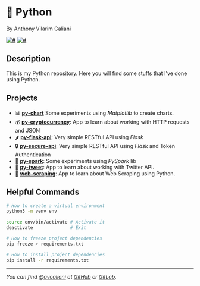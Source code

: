 # 🐍 Python
By Anthony Vilarim Caliani

[![#](https://img.shields.io/badge/licence-MIT-blue.svg)](#) [![#](https://img.shields.io/badge/python-3-yellow.svg)](#)

## Description
This is my Python repository. Here you will find some stuffs that I've done using Python.

## Projects

- 📊 **[py-chart](py-chart/README.md)** Some experiments using _Matplotlib_ to create charts.
- 💰 **[py-cryptocurrency](py-cryptocurrency/README.md)**: App to learn about working with HTTP requests and JSON
- 🌶 **[py-flask-api](py-flask-api/README.md)**: Very simple RESTful API using _Flask_
- 🔒 **[py-secure-api](py-secure-api/README.md)**: Very simple RESTful API using _Flask_ and Token Authentication
- 🌠 **[py-spark](py-spark/README.md)**: Some experiments using _PySpark_ lib
- 🐣 **[py-tweet](py-tweet/README.md)**: App to learn about working with Twitter API.
- 🧹 **[web-scraping](web-scraping/README.md)**: App to learn about Web Scraping using Python.

## Helpful Commands

```sh
# How to create a virtual environment
python3 -m venv env

source env/bin/activate # Activate it
deactivate              # Exit

# How to freeze project dependencies
pip freeze > requirements.txt

# How to install project dependencies
pip install -r requirements.txt
```

---

_You can find [@avcaliani](#) at [GitHub](https://github.com/avcaliani) or [GitLab](https://gitlab.com/avcaliani)._

